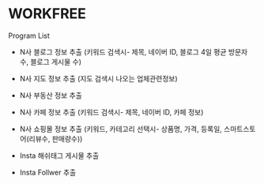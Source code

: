 # WORKFREE

Program List
- N사 블로그 정보 추출 (키워드 검색시- 제목, 네이버 ID, 블로그 4일 평균 방문자 수, 블로그 게시물 수)
- N사 지도 정보 추출 (지도 검색시 나오는 업체관련정보)
- N사 부동산 정보 추출
- N사 카페 정보 추출 (키워드 검색시- 제목, 네이버 ID, 카페 정보)
- N사 쇼핑몰 정보 추출 (키워드, 카테고리 선택시- 상품명, 가격, 등록일, 스마트스토어(리뷰수, 판매량수))

- Insta 해쉬태그 게시물 추출
- Insta Follwer 추출
